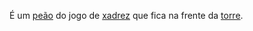 É um [peão](_insight/2024-07-06-Peão.md) do jogo de [xadrez](api/2024/07/2024-07-06-Xadrez.md) que fica na frente da [torre](_insight/2024-07-06-Torre.md).